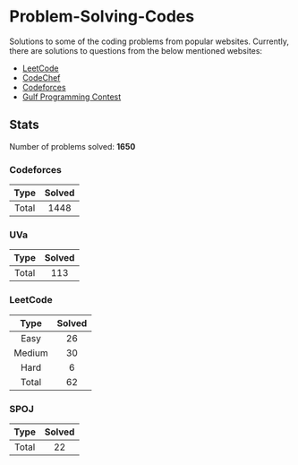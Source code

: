 # Problem-Solving-Codes

Solutions to some of the coding problems from popular websites. Currently, there are solutions to questions from the below mentioned websites:

*	[LeetCode](LeetCode/ "LeetCode")
*	[CodeChef](CodeChef/ "CodeChef")
*	[Codeforces](Codeforces/ "Codeforces")
*	[Gulf Programming Contest](Gulf%20Programming%20Contest/ "GPC")

## Stats

Number of problems solved: **1650**

### Codeforces

| Type   | Solved |
|:------:|:------:|
| Total	 | 1448   |


### UVa

| Type   | Solved |
|:------:|:------:|
| Total	 | 113    |


### LeetCode

| Type   | Solved |
|:------:|:------:|
| Easy   | 26     |
| Medium | 30     |
| Hard   | 6      |
| Total  | 62     |


### SPOJ

| Type   | Solved |
|:------:|:------:|
| Total	 | 22    |

